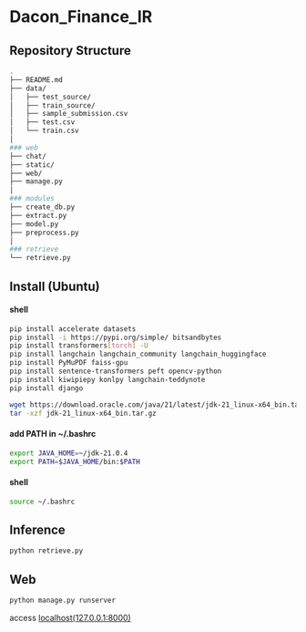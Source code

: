 # Dacon_Finance_IR
## Repository Structure
``` bash
.
├── README.md
├── data/
│   ├── test_source/
│   ├── train_source/
│   ├── sample_submission.csv
│   ├── test.csv
│   └── train.csv
│
### web
├── chat/
├── static/
├── web/
├── manage.py
│
### modules
├── create_db.py
├── extract.py
├── model.py
├── preprocess.py
│
### retrieve
└── retrieve.py
```

## Install (Ubuntu)
#### shell
```bash
pip install accelerate datasets
pip install -i https://pypi.org/simple/ bitsandbytes
pip install transformers[torch] -U
pip install langchain langchain_community langchain_huggingface
pip install PyMuPDF faiss-gpu
pip install sentence-transformers peft opencv-python
pip install kiwipiepy konlpy langchain-teddynote
pip install django
```
```bash
wget https://download.oracle.com/java/21/latest/jdk-21_linux-x64_bin.tar.gz
tar -xzf jdk-21_linux-x64_bin.tar.gz
```
#### add PATH in ~/.bashrc
```bash
export JAVA_HOME=~/jdk-21.0.4
export PATH=$JAVA_HOME/bin:$PATH
```
#### shell
```bash
source ~/.bashrc
```

## Inference
```bash
python retrieve.py
```

## Web
```bash
python manage.py runserver
```
access [localhost(127.0.0.1:8000)](http://127.0.0.1:8000/)
